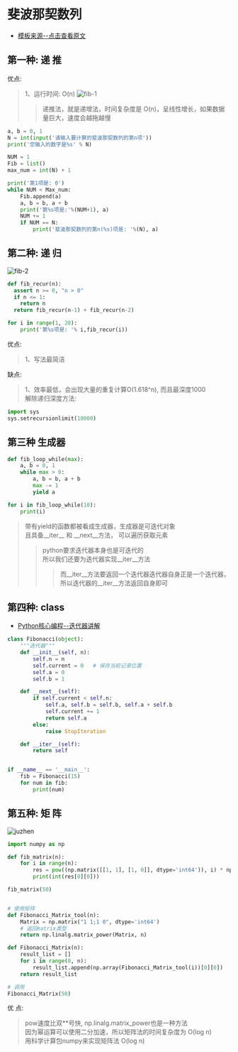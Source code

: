 斐波那契数列  
=====
- [模板来源--点击查看原文](https://www.cnblogs.com/panlq/p/9307203.html)


## 第一种: 递 推  
优点:  
> 1、运行时间: O(n)
> ![fib-1](https://github.com/KissMyLady/Tools/blob/master/algorithem/image/fib-1.jpg)  
>> 递推法，就是递增法，时间复杂度是 O(n)，呈线性增长，如果数据量巨大，速度会越拖越慢    

```Python
a, b = 0, 1
N = int(input('请输入要计算的斐波那契数列的第n项'))
print('您输入的数字是%s' % N)

NUM = 1
Fib = list()
max_num = int(N) + 1

print('第1项是: 0')
while NUM < Max_num:
    Fib.append(a)
    a, b = b, a + b
    print('第%s项是:'%(NUM+1), a)
    NUM += 1
    if NUM == N:
        print('斐波那契数列的第n(%s)项是: '%(N), a)
```



## 第二种: 递 归  
![fib-2](https://github.com/KissMyLady/Tools/blob/master/algorithem/image/fib-2.jpg)  
```Python  
def fib_recur(n):
  assert n >= 0, "n > 0"
  if n <= 1:
    return n
  return fib_recur(n-1) + fib_recur(n-2)

for i in range(1, 20):
    print('第%s项是: '% i,fib_recur(i))
```
优点:  
> 1、写法最简洁    

缺点:  
> 1、效率最低，会出现大量的重复计算O(1.618^n), 而且最深度1000</br>
解除递归深度方法:     
```Python
import sys
sys.setrecursionlimit(10000)
```

## 第三种 生成器
```Python 
def fib_loop_while(max):
    a, b = 0, 1
    while max > 0:
        a, b = b, a + b
        max -= 1
        yield a

for i in fib_loop_while(10):
    print(i)  
```

> 带有yield的函数都被看成生成器，生成器是可迭代对象  
> 且具备__iter__ 和 __next__方法， 可以遍历获取元素  
>> python要求迭代器本身也是可迭代的  
>> 所以我们还要为迭代器实现__iter__方法    
>>> 而__iter__方法要返回一个迭代器迭代器自身正是一个迭代器，所以迭代器的__iter__方法返回自身即可  




## 第四种: class    
- [Python核心编程--迭代器讲解](#)  

```Python 
class Fibonacci(object):
    """迭代器"""
    def __init__(self, n):
        self.n = n 
        self.current = 0   # 保存当前记录位置
        self.a = 0 
        self.b = 1 

    def __next__(self):   
        if self.current < self.n: 
            self.a, self.b = self.b, self.a + self.b 
            self.current += 1 
            return self.a 
        else: 
            raise StopIteration 

    def __iter__(self):  
        return self  


if __name__ == '__main__':
    fib = Fibonacci(15)
    for num in fib:
        print(num)
```



## 第五种: 矩 阵  
![juzhen](https://github.com/KissMyLady/Tools/blob/master/algorithem/image/juzhen.jpg)  
```Python  
import numpy as np

def fib_matrix(n):
    for i in range(n):
        res = pow((np.matrix([[1, 1], [1, 0]], dtype='int64')), i) * np.matrix([[1], [0]])
        print(int(res[0][0]))

fib_matrix(50)


# 使用矩阵
def Fibonacci_Matrix_tool(n):
    Matrix = np.matrix("1 1;1 0", dtype='int64')
    # 返回matrix类型
    return np.linalg.matrix_power(Matrix, n)

def Fibonacci_Matrix(n):
    result_list = []
    for i in range(0, n):
        result_list.append(np.array(Fibonacci_Matrix_tool(i))[0][0])
    return result_list

# 调用
Fibonacci_Matrix(50)
```
优 点:  
> pow速度比双**号快, np.linalg.matrix_power也是一种方法  
> 因为幂运算可以使用二分加速，所以矩阵法的时间复杂度为 O(log n)  
> 用科学计算包numpy来实现矩阵法 O(log n)  


